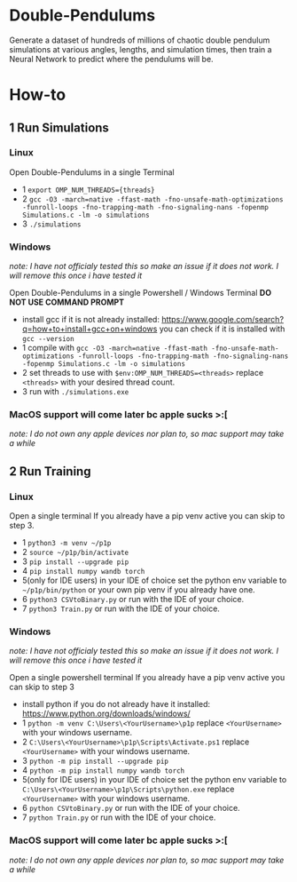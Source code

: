 # Double-Pendulums
<meta name="google-site-verification" content="QkLORX0dSxntZ8hgv4AfkN25jX6H2Tk7GqJkQXneneQ" />
Generate a dataset of hundreds of millions of chaotic double pendulum simulations at various angles, lengths, and simulation times, then train a Neural Network to predict where the pendulums will be.


# How-to

## 1 Run Simulations

  ### Linux
  Open Double-Pendulums in a single Terminal
  - 1 `export OMP_NUM_THREADS={threads}`
  - 2 `gcc -O3 -march=native -ffast-math -fno-unsafe-math-optimizations -funroll-loops -fno-trapping-math -fno-signaling-nans -fopenmp Simulations.c -lm -o simulations`
  - 3 `./simulations`
  
  ### Windows
  *note: I have not officialy tested this so make an issue if it does not work. I will remove this once i have tested it*
  
  Open Double-Pendulums in a single Powershell / Windows Terminal **DO NOT USE COMMAND PROMPT**
  - install gcc if it is not already installed: https://www.google.com/search?q=how+to+install+gcc+on+windows you can check if it is installed with `gcc --version`
  - 1 compile with `gcc -O3 -march=native -ffast-math -fno-unsafe-math-optimizations -funroll-loops -fno-trapping-math -fno-signaling-nans -fopenmp Simulations.c -lm -o simulations`
  - 2 set threads to use with `$env:OMP_NUM_THREADS=<threads>` replace `<threads>` with your desired thread count.
  - 3 run with `./simulations.exe`
  
  
  ### MacOS support will come later bc apple sucks >:[
  *note: I do not own any apple devices nor plan to, so mac support may take a while*


## 2 Run Training

  ### Linux
  Open a single terminal
  If you already have a pip venv active you can skip to step 3.
  - 1 `python3 -m venv ~/p1p`
  - 2 `source ~/p1p/bin/activate`
  - 3 `pip install --upgrade pip`
  - 4 `pip install numpy wandb torch`
  - 5(only for IDE users) in your IDE of choice set the python env variable to `~/p1p/bin/python` or your own pip venv if you already have one.
  - 6 `python3 CSVtoBinary.py` or run with the IDE of your choice.
  - 7 `python3 Train.py` or run with the IDE of your choice.
  
  ### Windows
  *note: I have not officialy tested this so make an issue if it does not work. I will remove this once i have tested it*
  
  Open a single powershell terminal
  If you already have a pip venv active you can skip to step 3
  - install python if you do not already have it installed: https://www.python.org/downloads/windows/
  - 1 `python -m venv C:\Users\<YourUsername>\p1p` replace `<YourUsername>` with your windows username.
  - 2 `C:\Users\<YourUsername>\p1p\Scripts\Activate.ps1` replace `<YourUsername>` with your windows username.
  - 3 `python -m pip install --upgrade pip`
  - 4 `python -m pip install numpy wandb torch`
  - 5(only for IDE users) in your IDE of choice set the python env variable to `C:\Users\<YourUsername>\p1p\Scripts\python.exe` replace `<YourUsername>` with your windows username.
  - 6 `python CSVtoBinary.py` or run with the IDE of your choice.
  - 7 `python Train.py` or run with the IDE of your choice.
  
  ### MacOS support will come later bc apple sucks >:[
  *note: I do not own any apple devices nor plan to, so mac support may take a while*
